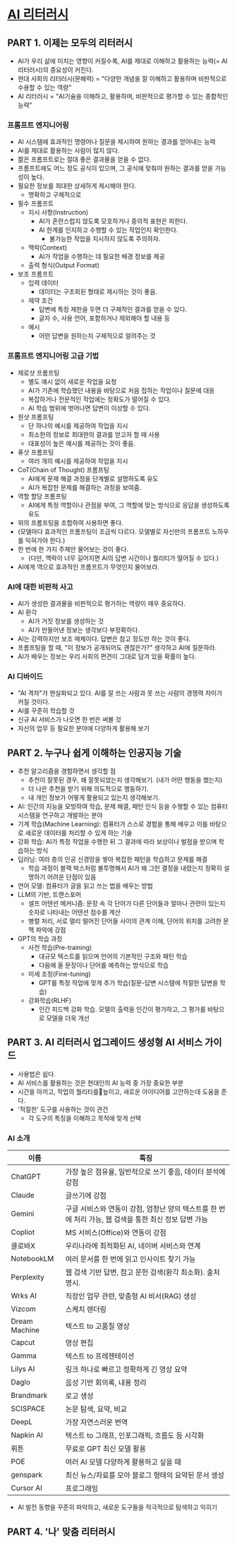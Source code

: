 # [AI 리터러시](http://aladin.kr/p/zRUfB)

## PART 1. 이제는 모두의 리터러시
- AI가 우리 삶에 미치는 영향이 커질수록, AI를 제대로 이해하고 활용하는 능력(= AI 리터러시)의 중요성이 커진다.
- 현대 사회의 리터러시(문해력) = "다양한 개념을 잘 이해하고 활용하며 비판적으로 수용할 수 있는 역량"
- AI 리터러시 = "AI기술을 이해하고, 활용하며, 비판적으로 평가할 수 있는 종합적인 능력"

### 프롬프트 엔지니어링
- AI 시스템에 효과적인 명령어나 질문을 제시하여 원하는 결과를 얻어내는 능력
- AI를 제대로 활용하는 사람이 많지 않다.
- 짦은 프롬프트로는 절대 좋은 결과물을 얻을 수 없다.
- 프롬프트에도 어느 정도 공식이 있으며, 그 공식에 맞춰야 원하는 결과를 얻을 가능성이 높다.
- 필요한 정보를 최대한 상세하게 제시해야 한다.
    - 명확하고 구체적으로
- 필수 프롬프트
    - 지시 사항(Instruction)
        - AI가 혼란스럽지 않도록 모호하거나 중의적 표현은 피한다.
        - AI 한계를 인지하고 수행할 수 있는 작업인지 확인한다.
            - 불가능한 작업을 지시하지 않도록 주의하자.
    - 맥락(Context)
        - AI가 작업을 수행하는 데 필요한 배경 정보를 제공
    - 출력 형식(Output Format)
- 보조 프롬프트
    - 입력 데이터
        - 데이터는 구조회된 형태로 제시하는 것이 좋음.
    - 제약 조건
        - 답변에 특정 제한을 두면 더 구체적인 결과를 얻을 수 있다.
        - 글자 수, 사용 언어, 포함하거나 제외해야 할 내용 등
    - 예시
        - 어떤 답변을 원하는지 구체적으로 알려주는 것

### 프롬프트 엔지니어링 고급 기법
- 제로샷 프롬프팅
    - 별도 예시 없이 새로운 작업을 요청
    - AI가 기존에 학습했던 내용을 바탕으로 처음 접하는 작업이나 질문에 대응
    - 복잡하거나 전문적인 작업에는 정확도가 떨어질 수 있다.
    - AI 학습 범위에 벗어나면 답변이 이상할 수 있다.
- 원샷 프롬프팅
    - 단 하나의 예시를 제공하여 작업을 지시
    - 최소한의 정보로 최대한의 결과를 얻고자 할 때 사용
    - 대표성이 높은 예시를 제공하는 것이 좋음.
- 퓨삿 프롬프팅
    - 여러 개의 예시를 제공하여 작업을 지시
- CoT(Chain of Thought) 프롬프팅
    - AI에게 문제 해결 과정을 단계별로 설명하도록 유도
    - AI가 복잡한 문제를 해결하는 과정을 보여줌.
- 역할 할당 프롬프팅
    - AI에게 특정 역할이나 관점을 부여, 그 역할에 맞는 방식으로 응답을 생성하도록 유도
- 위의 프롬프팅을 조합하여 사용하면 좋다.
- (모델마다 효과적인 프롬프팅이 조금씩 다르다. 모델별로 자신만의 프롬프트 노하우를 익혀가야 한다.)
- 한 번에 한 가지 주제만 물어보는 것이 좋다.
    - (다만, 맥락이 너무 길어지면 AI의 답변 시간이나 퀄리티가 떨어질 수 있다.)
- AI에게 역으로 효과적인 프롬프트가 무엇인지 물어보라.

### AI에 대한 비판적 사고
- AI가 생성한 결과물을 비판적으로 평가하는 역량이 매우 중요하다.
- AI 환각
    - AI가 거짓 정보를 생성하는 것
    - AI가 만들어낸 정보는 생각보다 부정확하다.
- AI는 강력하지만 보조 매체이다. 답변은 참고 정도만 하는 것이 좋다.
- 프롬프팅을 할 때, "이 정보가 공개되어도 괜찮은가?" 생각하고 AI에 질문하라.
- AI가 배우는 정보는 우리 사회의 편견이 그대로 담겨 있을 확률이 높다.

### AI 디바이드
- "AI 격차"가 현실화되고 있다. AI를 잘 쓰는 사람과 못 쓰는 사람의 경쟁력 차이가 커질 것이다.
- AI를 꾸준히 학습할 것
- 신규 AI 서비스가 나오면 한 번은 써볼 것
- 자신의 업무 등 필요한 분야에 다양하게 활용해 보기


## PART 2. 누구나 쉽게 이해하는 인공지능 기술
- 추천 알고리즘을 경험하면서 생각할 점
    - 추천이 잘못된 경우, 왜 잘못되었는지 생각해보기. (내가 어떤 행동을 했는지)
    - 더 나은 추천을 받기 위해 의도적으로 행동하기.
    - 내 개인 정보가 어떻게 활용되고 있는지 생각해보기.
- AI: 인간의 지능을 모방하여 학습, 문제 해결, 패턴 인식 등을 수행할 수 있는 컴퓨터 시스템을 연구하고 개발하는 분야
- 기계 학습(Machine Learning): 컴퓨터가 스스로 경험을 통해 배우고 이를 바탕으로 새로운 데이터를 처리할 수 있게 하는 기술
- 강화 학습: AI가 특정 작업을 수행한 뒤 그 결과에 따라 보상이나 벌점을 받으며 학습하는 방식
- 딥러닝: 여러 층의 인공 신경망을 쌓아 복잡한 패턴을 학습하고 문제를 해결
    - 학습 과정이 블랙 박스처럼 불투명해서 AI가 왜 그런 결정을 내렸는지 정확히 설명하기 어려운 단점이 있음
- 언어 모델: 컴퓨터가 글을 읽고 쓰는 법을 배우는 방법
- LLM의 기반, 트랜스포머
    - 셀프 어텐션 메커니즘: 문장 속 각 단어가 다른 단어들과 얼마나 관련이 있는지 숫자로 나타내는 어텐션 점수를 계산
    - 병렬 처리, 서로 멀리 떨어진 단어들 사이의 관계 이해, 단어의 위치를 고려한 문맥 파악에 강점
- GPT의 학습 과정
    - 사전 학습(Pre-training)
        - 대규모 텍스트를 읽으며 언어의 기본적인 구조와 패턴 학습
        - 다음에 올 문장이나 단어를 예측하는 방식으로 학습
    - 미세 조정(Fine-tuning)
        - GPT를 특정 작업에 맞게 추가 학습(질문-답변 시스템에 적절한 답변을 학습)
    - 강화학습(RLHF)
        - 인간 피드백 강화 학습. 모델의 출력을 인간이 평가하고, 그 평가를 바탕으로 모델을 더욱 개선

## PART 3. AI 리터러시 업그레이드 생성형 AI 서비스 가이드
- 사용법은 쉽다.
- AI 서비스를 활용하는 것은 현대인의 AI 능력 중 가장 중요한 부분
- 시간을 아끼고, 작업의 퀄리티를높이고, 새로운 아이디어를 고안하는데 도움을 준다.
- '적절한' 도구를 사용하는 것이 관건
    - 각 도구의 특징을 이해하고 목적에 맞게 선택

### AI 소개
|이름|특징|
|--|--|
|ChatGPT|가장 높은 점유율, 일반적으로 쓰기 좋음, 데이터 분석에 강점|
|Claude|글쓰기에 강점|
|Gemini|구글 서비스와 연동이 강점, 엄청난 양의 텍스트를 한 번에 처리 가능, 웹 검색을 통한 최신 정보 답변 가능|
|Copliot|MS 서비스(Office)와 연동이 강점|
|클로바X|우리나라에 최적화된 AI, 네이버 서비스와 연계|
|NotebookLM|여러 문서를 한 번에 읽고 인사이트 찾기 가능|
|Perplexity|웹 검색 기반 답변, 참고 문헌 검색(환각 최소화). 출처 명시.|
|Wrks AI|직장인 업무 관련, 맞춤형 AI 비서(RAG) 생성|
|Vizcom|스케치 렌더링|
|Dream Machine|텍스트 to 고품질 영상|
|Capcut|영상 편집|
|Gamma|텍스트 to 프레젠테이션|
|Lilys AI|링크 하나로 빠르고 정확하게 긴 영상 요약|
|Daglo|음성 기반 회의록, 내용 정리|
|Brandmark|로고 생성|
|SCISPACE|논문 탐색, 요약, 비교|
|DeepL|가장 자연스러운 번역|
|Napkin AI|텍스트 to 그래프, 인포그래픽, 흐름도 등 시각화|
|뤼튼|무료로 GPT 최신 모델 활용|
|POE|여러 AI 모델 다양하게 활용하고 싶을 때|
|genspark|최신 뉴스/자료를 모아 블로그 형태의 요약된 문서 생성|
|Cursor AI|프로그래밍|

- AI 발전 동향을 꾸준히 파악하고, 새로운 도구들을 적극적으로 탐색하고 익히기

## PART 4. '나' 맞춤 리터러시
